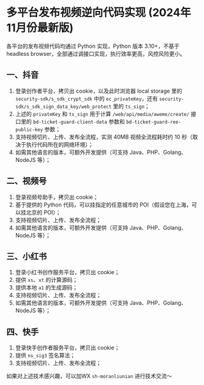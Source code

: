 # 多平台发布视频逆向代码实现 (2024年11月份最新版)

各平台的发布视频代码均通过 Python 实现，Python 版本 3.10+，不基于 headless browser，全部通过调接口实现，执行效率更高，风控风险更小。

## 一、抖音
1. 登录创作者平台，拷贝出 cookie，以及此时浏览器 local storage 里的 `security-sdk/s_sdk_crypt_sdk` 中的 `ec_privateKey`，还有 `security-sdk/s_sdk_sign_data_key/web_protect` 里的 `ts_sign`；
2. 上述的 `privateKey` 和 `ts_sign` 用于计算 `/web/api/media/aweme/create/` 接口里的 `bd-ticket-guard-client-data` 参数和 `bd-ticket-guard-ree-public-key` 参数；
3. 支持视频切片、上传、发布全流程，实测 40MB 视频全流程耗时约 10 秒（取决于执行代码所在的网络环境）；
4. 如需其他语言的版本，可额外开发提供（可支持 Java、PHP、Golang、NodeJS 等）；

## 二、视频号
1. 登录视频号助手，拷贝出 cookie；
2. 基于提供的 Python 代码，可以挂指定的任意城市的 POI（假设您在上海，可以挂北京的 POI）；
3. 支持视频切片、上传、发布全流程；
4. 如需其他语言的版本，可额外开发提供（可支持 Java、PHP、Golang、NodeJS 等）；

## 三、小红书
1. 登录小红书创作服务平台，拷贝出 cookie；
2. 提供 `xs`、`xt` 的计算源码；
3. 提供本地 `a1` 的生成源码；
4. 支持视频切片、上传、发布全流程；
5. 如需其他语言的版本，可额外开发提供（可支持 Java、PHP、Golang、NodeJS 等）；

## 四、快手
1. 登录快手创作者服务平台，拷贝出 cookie；
2. 提供 `ns_sig3` 签名算法；
3. 支持视频切片、上传、发布全流程；

如果对上述技术感兴趣，可以加WX `sh-moranliunian` 进行技术交流～
